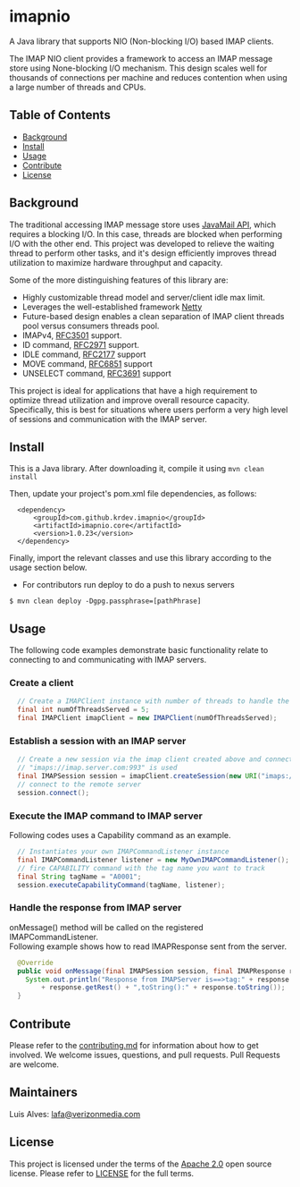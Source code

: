 

# imapnio
A Java library that supports NIO (Non-blocking I/O) based IMAP clients.

The IMAP NIO client provides a framework to access an IMAP message store using None-blocking I/O mechanism.  This design scales well for thousands of connections per machine and reduces contention when using a large number of threads and CPUs.


## Table of Contents

- [Background](#background)
- [Install](#install)
- [Usage](#usage)
- [Contribute](#contribute)
- [License](#license)


## Background

The traditional accessing IMAP message store uses [JavaMail API](https://www.oracle.com/technetwork/java/javamail/index.html), which requires a blocking I/O. In this case, threads are blocked when performing I/O with the other end. This project was developed to relieve the waiting thread to perform other tasks, and it's design efficiently improves thread utilization to maximize hardware throughput and capacity.

Some of the more distinguishing features of this library are:
- Highly customizable thread model and server/client idle max limit.
- Leverages the well-established framework [Netty](https://netty.io/)
- Future-based design enables a clean separation of IMAP client threads pool versus consumers threads pool. 
- IMAPv4, [RFC3501](https://tools.ietf.org/html/rfc3501) support.
- ID command, [RFC2971](https://tools.ietf.org/html/rfc2971) support.
- IDLE command, [RFC2177](https://tools.ietf.org/html/rfc2177) support
- MOVE command, [RFC6851](https://tools.ietf.org/html/rfc6851) support
- UNSELECT command, [RFC3691](https://tools.ietf.org/html/rfc3691) support

This project is ideal for applications that have a high requirement to optimize thread utilization and improve overall resource capacity. Specifically, this is best for situations where users perform a very high level of sessions and communication with the IMAP server.
 
## Install

This is a Java library. After downloading it, compile it using `mvn clean install`

Then, update your project's pom.xml file dependencies, as follows:
```
  <dependency>
      <groupId>com.github.krdev.imapnio</groupId>
      <artifactId>imapnio.core</artifactId>
      <version>1.0.23</version>
  </dependency>
```
Finally, import the relevant classes and use this library according to the usage section below.

- For contributors run deploy to do a push to nexus servers
```
$ mvn clean deploy -Dgpg.passphrase=[pathPhrase]
```

## Usage

The following code examples demonstrate basic functionality relate to connecting to and communicating with IMAP servers.

### Create a client
```java
  // Create a IMAPClient instance with number of threads to handle the server requests
  final int numOfThreadsServed = 5;
  final IMAPClient imapClient = new IMAPClient(numOfThreadsServed);
```
### Establish a session with an IMAP server
```java
  // Create a new session via the imap client created above and connect to that server.  For the illustration purpose, 
  // "imaps://imap.server.com:993" is used
  final IMAPSession session = imapClient.createSession(new URI("imaps://imap.server.com:993"), new GenericListener(), new LogManager());
  // connect to the remote server
  session.connect();
```

### Execute the IMAP command to IMAP server
Following codes uses a Capability command as an example.

```java
  // Instantiates your own IMAPCommandListener instance
  final IMAPCommandListener listener = new MyOwnIMAPCommandListener();
  // fire CAPABILITY command with the tag name you want to track
  final String tagName = "A0001";
  session.executeCapabilityCommand(tagName, listener);
```

### Handle the response from IMAP server
onMessage() method will be called on the registered IMAPCommandListener.  
Following example shows how to read IMAPResponse sent from the server.

```java
  @Override
  public void onMessage(final IMAPSession session, final IMAPResponse response) {
    System.out.println("Response from IMAPServer is==>tag:" + response.getTag() + ",getRest():"
        + response.getRest() + ",toString():" + response.toString());
  }
```


## Contribute

Please refer to the [contributing.md](Contributing.md) for information about how to get involved. We welcome issues, questions, and pull requests. Pull Requests are welcome.


## Maintainers

Luis Alves: lafa@verizonmedia.com


## License

This project is licensed under the terms of the [Apache 2.0](LICENSE-Apache-2.0) open source license. Please refer to [LICENSE](LICENSE) for the full terms.
